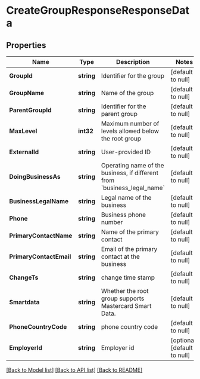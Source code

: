 # CreateGroupResponseResponseData

## Properties
Name | Type | Description | Notes
------------ | ------------- | ------------- | -------------
**GroupId** | **string** | Identifier for the group | [default to null]
**GroupName** | **string** | Name of the group | [default to null]
**ParentGroupId** | **string** | Identifier for the parent group | [default to null]
**MaxLevel** | **int32** | Maximum number of levels allowed below the root group | [default to null]
**ExternalId** | **string** | User-provided ID | [default to null]
**DoingBusinessAs** | **string** | Operating name of the business, if different from &#x60;business_legal_name&#x60; | [default to null]
**BusinessLegalName** | **string** | Legal name of the business | [default to null]
**Phone** | **string** | Business phone number | [default to null]
**PrimaryContactName** | **string** | Name of the primary contact | [default to null]
**PrimaryContactEmail** | **string** | Email of the primary contact at the business | [default to null]
**ChangeTs** | **string** | change time stamp | [default to null]
**Smartdata** | **string** | Whether the root group supports Mastercard Smart Data. | [default to null]
**PhoneCountryCode** | **string** | phone country code | [default to null]
**EmployerId** | **string** | Employer id | [optional] [default to null]

[[Back to Model list]](../README.md#documentation-for-models) [[Back to API list]](../README.md#documentation-for-api-endpoints) [[Back to README]](../README.md)

